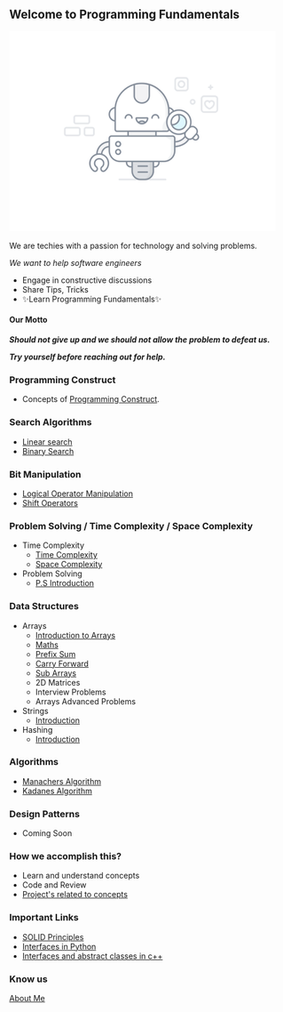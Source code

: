 ## Welcome to Programming Fundamentals

![image](assets/images/programmer.gif)

We are techies with a passion for technology and solving problems.

*We want to help software engineers*

- Engage in constructive discussions
- Share Tips, Tricks
- ✨Learn Programming Fundamentals✨

#### Our Motto

**_Should not give up and we should not allow the problem to defeat us._**

**_Try yourself before reaching out for help._**

### Programming Construct

- Concepts of [Programming Construct](programming-constructs/index.md).

### Search Algorithms

- [Linear search](search-algorithms/linear-search.md)
- [Binary Search](search-algorithms/binary-search.md)

### Bit Manipulation

- [Logical Operator Manipulation](bit-manipulation/bit_manipulation.md)
- [Shift Operators](bit-manipulation/shift_operator.md)

### Problem Solving / Time Complexity / Space Complexity

- Time Complexity
    - [Time Complexity](TimeComplexity/time_complexity_basics.md)
    - [Space Complexity](TimeComplexity/time_and_space_complexity.md)
- Problem Solving
    - [P.S Introduction](problem-solving/introduction.md)

### Data Structures

- Arrays
    - [Introduction to Arrays](arrays/introduction.md)
    - [Maths](arrays/maths.md)
    - [Prefix Sum](arrays/prefix_sum.md)
    - [Carry Forward](arrays/array_carry_forward.md)
    - [Sub Arrays](arrays/sub_arrays.md)
    - 2D Matrices
    - Interview Problems
    - Arrays Advanced Problems
- Strings
    - [Introduction](strings/introduction.md)
- Hashing
    - [Introduction](hashing/hashing-intro.md)

### Algorithms

- [Manachers Algorithm](algorithms/manachers_algorithm.md)
- [Kadanes Algorithm](algorithms/kadanes_algorithm.md)

### Design Patterns

- Coming Soon

### How we accomplish this?

- Learn and understand concepts
- Code and Review
- [Project's related to concepts](https://github.com/santosh-1987/ScalingChallenges)

### Important Links

- [SOLID Principles](https://medium.com/backticks-tildes/the-s-o-l-i-d-principles-in-pictures-b34ce2f1e898)
- [Interfaces in Python](http://masnun.rocks/2017/04/15/interfaces-in-python-protocols-and-abcs/)
- [Interfaces and abstract classes in c++](https://www.programiz.com/cpp-programming/pure-virtual-funtion)

### Know us

[About Me](http://susant.in/)
